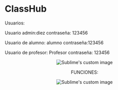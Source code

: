 # ClassHub

Usuarios:

Usuario admin:diez
contraseña: 123456

Usuario de alumno: alumno 
contraseña:123456

Usuario de profesor: Profesor
contraseña: 123456



<p align="center">
  <img src="https://user-images.githubusercontent.com/71948453/183326532-fe7953cf-7fc6-4396-b9f0-3f41995fb333.png" alt="Sublime's custom image"/>
</p>



<p align="center">
FUNCIONES:
</p>


<p align="center">
  <img src="https://user-images.githubusercontent.com/71948453/188252990-0183f72e-815d-4f0b-b975-a37c13dd0dad.png" alt="Sublime's custom image"/>
</p>








